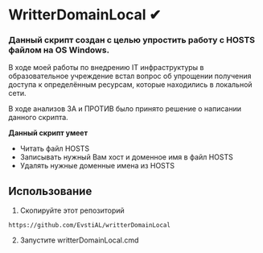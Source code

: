 # WritterDomainLocal ✔

### Данный скрипт создан с целью упростить работу с HOSTS файлом на OS Windows.

В ходе моей работы по внедрению IT инфраструктуры в образовательное учреждение встал вопрос об упрощении получения доступа к определённым ресурсам, которые находились в локальной сети. 

В ходе анализов ЗА и ПРОТИВ было принято решение о написании данного скрипта. 

**Данный скрипт умеет**

- Читать файл HOSTS
- Записывать нужный Вам хост и доменное имя в файл HOSTS 
- Удалять нужные доменные имена из HOSTS



## Использование
1. Скопируйте этот репозиторий
```
https://github.com/EvstiAL/writterDomainLocal

```
2. Запустите writterDomainLocal.cmd


